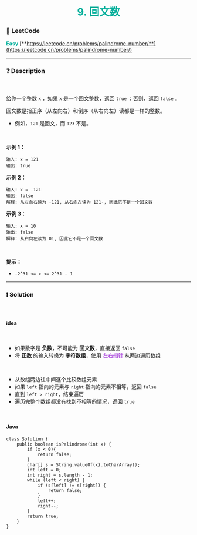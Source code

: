 <h1 style="text-align: center;"> <span style="color: #00AF9B;">9. 回文数</span> </h1>

### 🚀 LeetCode

<base target="_blank">

<span style="color: #00AF9B;">**Easy**</span> [**https://leetcode.cn/problems/palindrome-number/**](https://leetcode.cn/problems/palindrome-number/)

---

### ❓ Description

<br/>

给你一个整数 `x` ，如果 `x` 是一个回文整数，返回 `true` ；否则，返回 `false` 。

回文数是指正序（从左向右）和倒序（从右向左）读都是一样的整数。

* 例如，`121` 是回文，而 `123` 不是。

<br/>

**示例 1：**

```
输入: x = 121
输出: true
```

**示例 2：**

```
输入: x = -121
输出: false
解释: 从左向右读为 -121, 从右向左读为 121-, 因此它不是一个回文数
```

**示例 3：**

```
输入: x = 10
输出: false
解释: 从右向左读为 01, 因此它不是一个回文数
```

<br/>

**提示：**

* `-2^31 <= x <= 2^31 - 1`

---

### ❗ Solution

<br/>

#### idea

<br/>

* 如果数字是 **负数**，不可能为 **回文数**，直接返回 `false`
* 将 **正数** 的输入转换为 **字符数组**，使用 <span style="color: #AF52DE;">**左右指针**</span> 从两边遍历数组

<br/>

* 从数组两边往中间逐个比较数组元素
* 如果 `left` 指向的元素与 `right` 指向的元素不相等，返回 `false`
* 直到 `left > right`，结束遍历
* 遍历完整个数组都没有找到不相等的情况，返回 `true`

<br/>

#### Java

```
class Solution {
    public boolean isPalindrome(int x) {
        if (x < 0){
            return false;
        }
        char[] s = String.valueOf(x).toCharArray();
        int left = 0;
        int right = s.length - 1;
        while (left < right) {
            if (s[left] != s[right]) {
                return false;
            }
            left++;
            right--;
        }
        return true;
    }
}
```

